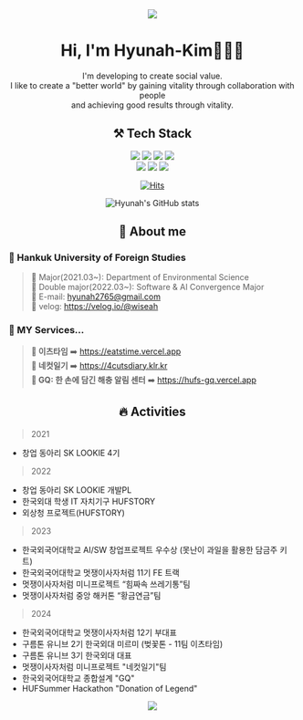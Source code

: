 <!--
**wiseah/wiseah** is a ✨ _special_ ✨ repository because its `README.md` (this file) appears on your GitHub profile.

Here are some ideas to get you started:

- 🔭 I’m currently working on ...
- 🌱 I’m currently learning ...
- 👯 I’m looking to collaborate on ...
- 🤔 I’m looking for help with ...
- 💬 Ask me about ...
- 📫 How to reach me: ...
- 😄 Pronouns: ...
- ⚡ Fun fact: ...  
### Hi there 👋 

<a href="https://github.com/anuraghazra/github-readme-stats">
    <img src="https://github-readme-stats.vercel.app/api/top-langs/?username=wiseah&layout=donut&show_icons=true&theme=material-palenight&hide_border=true&bg_color=20232a&icon_color=58A6FF&text_color=fff&title_color=58A6FF&count_private=true&exclude_repo=Face-Transfer-Application" width=38% />
</a>    
<a href="https://github.com/anuraghazra/github-readme-stats">
  <img src="https://github-readme-stats.vercel.app/api?username=wiseah&show_icons=true&theme=material-palenight&hide_border=true&bg_color=20232a&icon_color=58A6FF&text_color=fff&title_color=58A6FF&count_private=true" width=56% />
</a>
<a href="https://github.com/ashutosh00710/github-readme-activity-graph">
    <img src="https://github-readme-activity-graph.vercel.app/graph?username=wiseah&theme=react-dark&bg_color=20232a&hide_border=true&line=58A6FF&color=58A6FF" width=94%/>
</a>

<img src="https://capsule-render.vercel.app/api?type=waving&color=ffc0cb&height=150&section=header&text=&fontSize=" />
<img src="https://capsule-render.vercel.app/api?type=waving&color=ffc0cb&height=150&section=footer&text=텍스트&fontSize=텍스트크기" />
 
-->

<div align="center">
    <img src="https://capsule-render.vercel.app/api?type=waving&color=ffc0cb&height=150&section=header" />

 # Hi, I'm Hyunah-Kim🙋🏻‍♀️
 I'm developing to create social value. <br/>
 I like to create a "better world" by gaining vitality through collaboration with people <br/>
 and achieving good results through vitality.
 
 ## ⚒️ Tech Stack
  <div>
    <div>
      <img src="https://img.shields.io/badge/HTML5-E34F26?style=flat&logo=Html5&logoColor=white&">
      <img src="https://img.shields.io/badge/CSS3-1572B6?style=flat&logo=Css3&logoColor=white">
      <img src="https://img.shields.io/badge/JavaScript-F7DF1E?style=flat&logo=JavaScript&logoColor=white"/>
      <img src="https://img.shields.io/badge/Python-3776AB?style=flat&logo=Python&logoColor=white"/>
    <div>
    <div>
      <img src="https://img.shields.io/badge/React-61DAFB?style=flat&logo=React&logoColor=black">
      <img src="https://img.shields.io/badge/Tailwind CSS-06B6D4?style=flat&logo=Tailwind CSS&logoColor=white">
      <img src="https://img.shields.io/badge/styled components-DB7093?style=flat&logo=styled-components&logoColor=white"/>

[![Hits](https://hits.seeyoufarm.com/api/count/incr/badge.svg?url=https%3A%2F%2Fgithub.com%2Fwiseah&count_bg=%23FF8FCE&title_bg=%23FF0092&icon=ghostery.svg&icon_color=%23E7E7E7&title=hits&edge_flat=false)](https://hits.seeyoufarm.com)
    </div>   
   
<!--
    <div>
      <img src="https://techstack-generator.vercel.app/github-icon.svg" alt="icon" width="50" height="50" />
    </div> //깃허브로고
-->

![Hyunah's GitHub stats](https://github-readme-stats.vercel.app/api?username=wiseah&count_private=true&show_icons=true&theme=date_night)

 ## 💬 About me

<div align="left">
     
### 🌼 Hankuk University of Foreign Studies
    
> 🌸 Major(2021.03~): Department of Environmental Science <br />
> 🌸 Double major(2022.03~): Software & AI Convergence Major <br />
> 💌 E-mail: hyunah2765@gmail.com <br />
> 📝 velog: https://velog.io/@wiseah <br />

### 🌼 MY Services...
> **🍚 이츠타임** ➡️ https://eatstime.vercel.app <br />
> **📸 네컷일기** ➡️ https://4cutsdiary.klr.kr <br />
> **🐛 GQ: 한 손에 담긴 해충 알림 센터** ➡️ https://hufs-gq.vercel.app

</div>

 ## 🔥 Activities
 <div align="left">
     
> 2021
- 창업 동아리 SK LOOKIE 4기
> 2022
- 창업 동아리 SK LOOKIE 개발PL
- 한국외대 학생 IT 자치기구 HUFSTORY
- 외상청 프로젝트(HUFSTORY)
> 2023
- 한국외국어대학교 AI/SW 창업프로젝트 우수상 (못난이 과일을 활용한 담금주 키트)
- 한국외국어대학교 멋쟁이사자처럼 11기 FE 트랙
- 멋쟁이사자처럼 미니프로젝트 “힘짜속 쓰레기통”팀
- 멋쟁이사자처럼 중앙 해커톤 “황금연금”팀
> 2024
- 한국외국어대학교 멋쟁이사자처럼 12기 부대표
- 구름톤 유니브 2기 한국외대 미르미 (벚꽃톤 - 11팀 이츠타임)
- 구름톤 유니브 3기 한국외대 대표
- 멋쟁이사자처럼 미니프로젝트 "네컷일기"팀
- 한국외국어대학교 종합설계 "GQ"
- HUFSummer Hackathon "Donation of Legend"
  </div>



</div>
    <img src="https://capsule-render.vercel.app/api?type=waving&color=ffc0cb&height=150&section=footer" />
</div>


